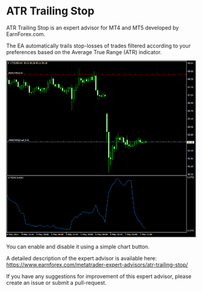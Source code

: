 # ATR Trailing Stop

ATR Trailing Stop is an expert advisor for MT4 and MT5 developed by EarnForex.com.

The EA automatically trails stop-losses of trades filtered according to your preferences based on the Average True Range (ATR) indicator.

![ATR Trailing Stop - an operational example from MetaTrader 4](https://github.com/EarnForex/ATR-Trailing-Stop/blob/main/README_Images/atr-trailing-stop-mt4-example.png)

You can enable and disable it using a simple chart button.

A detailed description of the expert advisor is available here: https://www.earnforex.com/metatrader-expert-advisors/atr-trailing-stop/

If you have any suggestions for improvement of this expert advisor, please create an issue or submit a pull-request.
